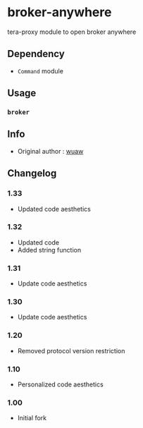 # broker-anywhere
tera-proxy module to open broker anywhere

## Dependency
- `Command` module

## Usage
### `broker`

## Info
- Original author : [wuaw](https://github.com/wuaw)

## Changelog
### 1.33
- Updated code aesthetics
### 1.32
- Updated code
- Added string function
### 1.31
- Update code aesthetics
### 1.30
- Update code aesthetics
### 1.20
- Removed protocol version restriction
### 1.10
- Personalized code aesthetics
### 1.00
- Initial fork
